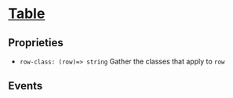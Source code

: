 # [Table](https://semantic-ui.com/collections/table.html)

## Proprieties
- `row-class: (row)=> string` Gather the classes that apply to `row`
## Events